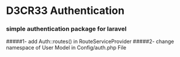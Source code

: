 D3CR33 Authentication
=========================
### simple authentication package for laravel

#####1- add Auth::routes() in RouteServiceProvider
#####2- change namespace of User Model in Config/auth.php File
